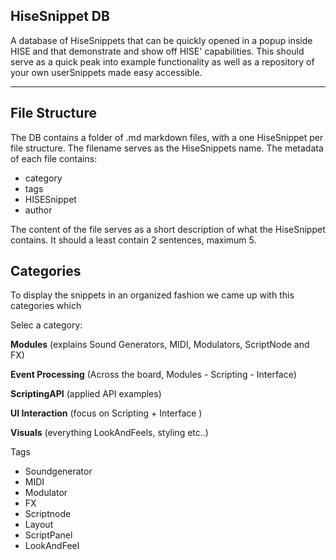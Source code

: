 ## HiseSnippet DB
A database of HiseSnippets that can be quickly opened in a popup inside HISE and that demonstrate and show off HISE' capabilities. This should serve as a quick peak into example functionality as well as a repository of your own userSnippets made easy accessible. 

----

## File Structure
The DB contains a folder of .md markdown files, with a one HiseSnippet per file structure. The filename serves as the HiseSnippets name. The metadata of each file contains:

- category
- tags
- HISESnippet
- author

The content of the file serves as a short description of what the HiseSnippet contains. It should a least contain 2 sentences, maximum 5. 

## Categories 
To display the snippets in an organized fashion we came up with this categories which 

Selec a category:

**Modules** 
(explains Sound Generators, MIDI, Modulators, ScriptNode and FX)

**Event Processing** 
(Across the board, Modules - Scripting - Interface)

**ScriptingAPI** 
(applied API examples)

**UI Interaction** 
(focus on Scripting + Interface )

**Visuals** 
(everything LookAndFeels, styling etc..)


Tags

- Soundgenerator
- MIDI
- Modulator
- FX
- Scriptnode
- Layout
- ScriptPanel
- LookAndFeel
